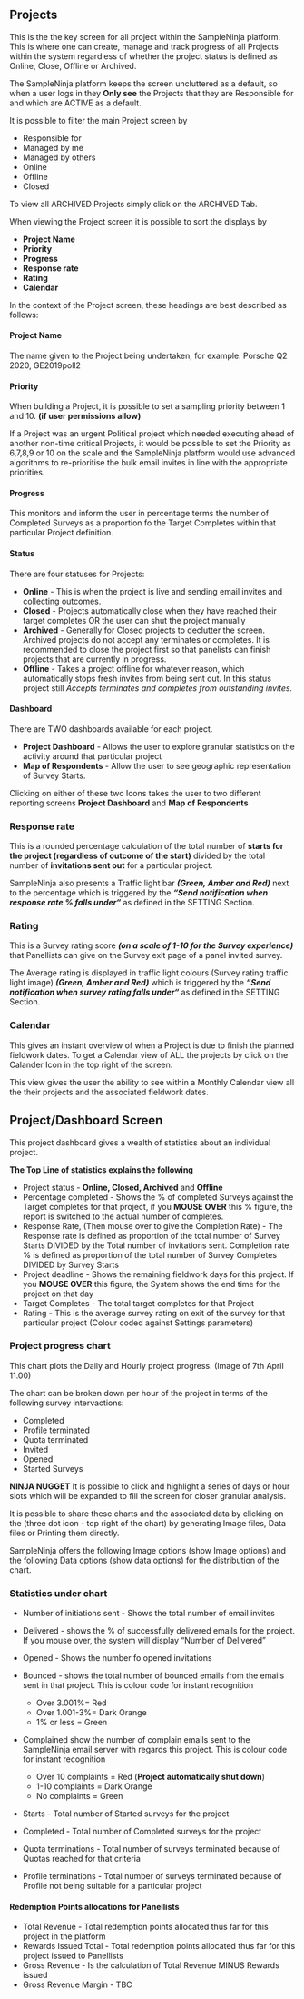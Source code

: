 ## Projects

This is the the key screen for all project within the SampleNinja platform.  This is where one can create, manage and track progress of all Projects within the system regardless of whether the project status is defined as Online, Close, Offline or Archived.

The SampleNinja platform keeps the screen uncluttered as a default, so when a user logs in they **Only see** the Projects that they are Responsible for and which are ACTIVE as a default.

It is possible to filter the main Project screen by

- Responsible for
- Managed by me
- Managed by others
- Online
- Offline
- Closed

To view all ARCHIVED Projects simply click on the ARCHIVED Tab.

When viewing the Project screen it is possible to sort the displays by  

- **Project Name**
- **Priority**
- **Progress**
- **Response rate**
- **Rating**
- **Calendar**

In the context of the Project screen, these headings are best described as follows:

#### Project Name
The name given to the Project being undertaken, for example:  Porsche Q2 2020, GE2019poll2

#### Priority
When building a Project, it is possible to set a sampling priority between 1 and 10.  **(if user permissions allow)**

If a Project was an urgent Political project which needed executing ahead of another non-time critical Projects, it would be possible to set the Priority as 6,7,8,9 or 10 on the scale and the SampleNinja platform would use advanced algorithms to re-prioritise the bulk email invites in line with the appropriate priorities.

#### Progress

This monitors and inform the user in percentage terms the number of Completed Surveys as a proportion fo the Target Completes within that particular Project definition.

#### Status

There are four statuses for Projects:

- **Online** - This is when the project is live and sending email invites and collecting outcomes.
- **Closed** - Projects automatically close when they have reached their target completes OR the user can shut the project manually
- **Archived** - Generally for Closed projects to declutter the screen. Archived projects do not accept any terminates or completes. It is recommended to close the project first so that panelists can finish projects that are currently in progress.
- **Offline** - Takes a project offline for whatever reason, which automatically stops fresh invites from being sent out. In this status project still *Accepts terminates and completes from outstanding invites.*

#### Dashboard

There are TWO dashboards available for each project.

- **Project Dashboard** - Allows the user to explore granular statistics on the activity around that particular project  
- **Map of Respondents** - Allow the user to see geographic representation of Survey Starts.  

Clicking on either of these two Icons takes the user to two different reporting screens **Project Dashboard** and **Map of Respondents**

### Response rate

This is a rounded percentage calculation of the total number of **starts for the project (regardless of outcome of the start)** divided by the total number of **invitations sent out** for a particular project.  

SampleNinja also presents a Traffic light bar **_(Green, Amber and Red)_** next to the percentage which is triggered by the ***“Send notification when response rate % falls under“*** as defined in the SETTING Section.

### Rating

This is a Survey rating score ***(on a scale of 1-10 for the Survey experience)*** that Panellists can give on the Survey exit page of a panel invited survey.

The Average rating is displayed in traffic light colours (Survey rating traffic light image) ***(Green, Amber and Red)*** which is triggered by the ***“Send notification when survey rating falls under“***  as defined in the SETTING Section.  

### Calendar

This gives an instant overview of when a Project is due to finish the planned fieldwork dates. 
To get a Calendar view of ALL the projects by click on the Calander Icon in the top right of the screen.

This view gives the user the ability to see within a Monthly Calendar view all the their projects and the associated fieldwork dates.

## Project/Dashboard Screen

This project dashboard gives a wealth of statistics about an individual project.

**The Top Line of statistics explains the following**

- Project status - **Online, Closed, Archived** and **Offline**
- Percentage completed - Shows the % of completed Surveys against the Target completes for that project, if you **MOUSE OVER** this % figure, the report is switched to the actual number of completes.
- Response Rate, (Then mouse over to give the Completion Rate) - The Response rate is defined as proportion of the total number of Survey Starts DIVIDED by the Total number of invitations sent.
Completion rate % is defined as proportion of the total number of Survey Completes DIVIDED by Survey Starts
- Project deadline - Shows the remaining fieldwork days for this project. If you **MOUSE OVER** this figure, the System shows the end time for the project on that day
- Target Completes - The total target completes for that Project
- Rating - This is the average survey rating on exit of the survey for that particular project (Colour coded against Settings parameters)

### Project progress chart

This chart plots the Daily and Hourly project progress.  (Image of 7th April 11.00)

The chart can be broken down per hour of the project in terms of the following survey intervactions:

- Completed
- Profile terminated
- Quota terminated
- Invited
- Opened
- Started Surveys

**NINJA NUGGET**  It is possible to click and highlight a series of days or hour slots which will be expanded to fill the screen for closer granular analysis.

It is possible to share these charts and the associated data by clicking on the (three dot icon - top right of the chart) by generating Image files, Data files or Printing them directly.

SampleNinja offers the following Image options (show Image options) and the following Data options (show data options) for the distribution of the chart.

### Statistics under chart  

- Number of initiations sent - Shows the total number of email invites
- Delivered - shows the % of successfully delivered emails for the project.  If you mouse over, the system will display “Number of Delivered”
- Opened - Shows the number fo opened invitations
- Bounced - shows the total number of bounced emails from the emails sent in that project. This is colour code for instant recognition
  - Over 3.001%= Red
  - Over 1.001-3%= Dark Orange
  - 1% or less = Green  

- Complained show the number of complain emails sent to the SampleNinja email server with regards this project. This is colour code for instant recognition
  - Over 10 complaints = Red (**Project automatically shut down**)
  - 1-10 complaints = Dark Orange
  - No complaints = Green

- Starts - Total number of Started surveys for the project
- Completed - Total number of Completed surveys for the project
- Quota terminations - Total number of surveys terminated because of Quotas reached for that criteria
- Profile terminations - Total number of surveys terminated because of Profile not being suitable for a particular project

#### Redemption Points allocations for Panellists
- Total Revenue - Total redemption points allocated thus far for this project in the platform
- Rewards Issued Total - Total redemption points allocated thus far for this project issued to Panellists
- Gross Revenue - Is the calculation of Total Revenue MINUS Rewards issued
- Gross Revenue Margin - TBC

